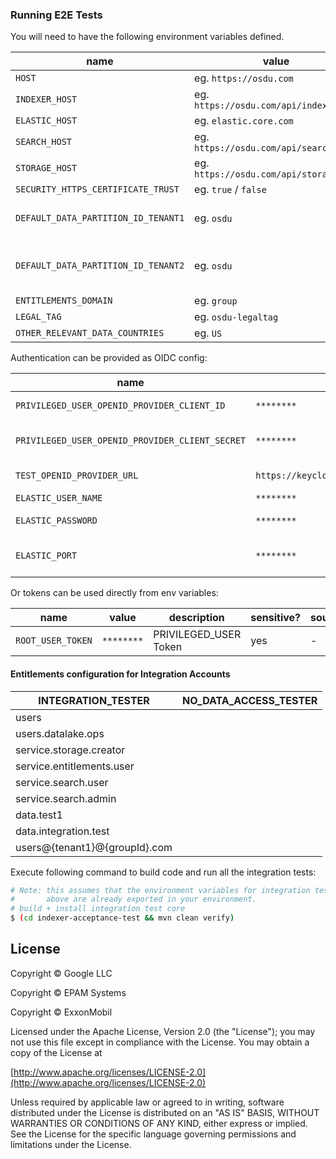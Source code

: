 ### Running E2E Tests

You will need to have the following environment variables defined.

| name                                | value                                  | description                              | sensitive? | source |
|-------------------------------------|----------------------------------------|------------------------------------------|------------|--------|
| `HOST`                              | eg. `https://osdu.com`                 | -                                        | no         | -      |
| `INDEXER_HOST`                      | eg. `https://osdu.com/api/indexer/v2/` | -                                        | no         | -      |
| `ELASTIC_HOST`                      | eg. `elastic.core.com`                 | -                                        | no         | -      |
| `SEARCH_HOST`                       | eg. `https://osdu.com/api/search/v2/`  | -                                        | no         | -      |
| `STORAGE_HOST`                      | eg. `https://osdu.com/api/storage/v2/` | -                                        | no         | -      |
| `SECURITY_HTTPS_CERTIFICATE_TRUST`  | eg. `true` / `false`                   | -                                        | no         | -      |
| `DEFAULT_DATA_PARTITION_ID_TENANT1` | eg. `osdu`                             | OSDU tenant used for testing             | no         | -      |
| `DEFAULT_DATA_PARTITION_ID_TENANT2` | eg. `osdu`                             | Alternative OSDU tenant used for testing | no         | -      |
| `ENTITLEMENTS_DOMAIN`               | eg. `group`                            | -                                        | no         | -      |
| `LEGAL_TAG`                         | eg. `osdu-legaltag`                    | -                                        | no         | -      |
| `OTHER_RELEVANT_DATA_COUNTRIES`     | eg. `US`                               | -                                        | no         | -      |

Authentication can be provided as OIDC config:

| name                                            | value                                   | description             | sensitive? | source |
|-------------------------------------------------|-----------------------------------------|-------------------------|------------|--------|
| `PRIVILEGED_USER_OPENID_PROVIDER_CLIENT_ID`     | `********`                              | ROOT_USER Client Id     | yes        | -      |
| `PRIVILEGED_USER_OPENID_PROVIDER_CLIENT_SECRET` | `********`                              | ROOT_USER Client Secret | yes        | -      |
| `TEST_OPENID_PROVIDER_URL`                      | `https://keycloak.com/auth/realms/osdu` | OpenID Provider Url     | yes        | -      |
| `ELASTIC_USER_NAME`                             | `********`                              | Elastic User            | ?          | -      |
| `ELASTIC_PASSWORD`                              | `********`                              | Elastic User Password   | yes        | -      |
| `ELASTIC_PORT`                                  | `********`                              | Elastic Request Port    | ?          | -      |
Or tokens can be used directly from env variables:

| name              | value      | description           | sensitive? | source |
|-------------------|------------|-----------------------|------------|--------|
| `ROOT_USER_TOKEN` | `********` | PRIVILEGED_USER Token | yes        | -      |

#### Entitlements configuration for Integration Accounts

| INTEGRATION_TESTER            | NO_DATA_ACCESS_TESTER |
|-------------------------------|-----------------------|
| users                         |                       |
| users.datalake.ops            |                       |
| service.storage.creator       |                       |
| service.entitlements.user     |                       |
| service.search.user           |                       |
| service.search.admin          |                       |
| data.test1                    |                       |
| data.integration.test         |                       |
| users@{tenant1}@{groupId}.com |                       |

Execute following command to build code and run all the integration tests:

 ```bash
 # Note: this assumes that the environment variables for integration tests as outlined
 #       above are already exported in your environment.
 # build + install integration test core
 $ (cd indexer-acceptance-test && mvn clean verify)
 ```

## License

Copyright © Google LLC

Copyright © EPAM Systems

Copyright © ExxonMobil

Licensed under the Apache License, Version 2.0 (the "License");
you may not use this file except in compliance with the License.
You may obtain a copy of the License at

[http://www.apache.org/licenses/LICENSE-2.0](http://www.apache.org/licenses/LICENSE-2.0)

Unless required by applicable law or agreed to in writing, software
distributed under the License is distributed on an "AS IS" BASIS,
WITHOUT WARRANTIES OR CONDITIONS OF ANY KIND, either express or implied.
See the License for the specific language governing permissions and
limitations under the License.
